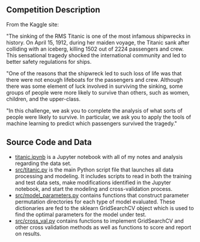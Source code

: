 ## Competition Description

From the Kaggle site:

"The sinking of the RMS Titanic is one of the most infamous shipwrecks in history.  On April 15, 1912, during her maiden voyage, the Titanic sank after colliding with an iceberg, killing 1502 out of 2224 passengers and crew. This sensational tragedy shocked the international community and led to better safety regulations for ships.

"One of the reasons that the shipwreck led to such loss of life was that there were not enough lifeboats for the passengers and crew. Although there was some element of luck involved in surviving the sinking, some groups of people were more likely to survive than others, such as women, children, and the upper-class.

"In this challenge, we ask you to complete the analysis of what sorts of people were likely to survive. In particular, we ask you to apply the tools of machine learning to predict which passengers survived the tragedy."

## Source Code and Data

- [titanic.ipynb](titanic.ipynb) is a Jupyter notebook with all of my notes and analysis regarding the data set.
- [src/titanic.py](src/titanic.py) is the main Python script file that launches all data processing and modeling. It includes scripts to read in both the training and test data sets, make modifications identified in the Jupyter notebook, and start the modeling and cross-validation process.    
- [src/model_parameters.py](src/model_parameters.py) contains functions that construct parameter permutation directories for each type of model evaluated. These dictionaries are fed to the sklearn GridSearchCV object which is used to find the optimal parameters for the model under test.
- [src/cross_val.py](serc/cross_val.py) contains functions to implement GridSearchCV and other cross validation methods as well as functions to score and report on results. 
